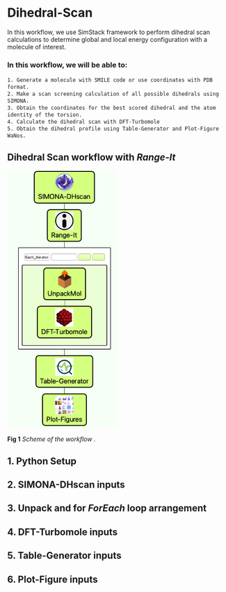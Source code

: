 # Dihedral-Scan
In this workflow, we use SimStack framework to perform dihedral scan calculations to determine global and local energy configuration with a molecule of interest.

### In this workflow, we will be able to:
```
1. Generate a molecule with SMILE code or use coordinates with PDB format.
2. Make a scan screening calculation of all possible dihedrals using SIMONA.
3. Obtain the coordinates for the best scored dihedral and the atom identity of the torsion.
4. Calculate the dihedral scan with DFT-Turbomole
5. Obtain the dihedral profile using Table-Generator and Plot-Figure WaNos.
```


## Dihedral Scan workflow with **_Range-It_**

<img src="Dihedral-Scan_workflow.png"  width="50%">

**Fig 1** _Scheme of the workflow ._


## 1. Python Setup

## 2. SIMONA-DHscan inputs

## 3. Unpack and for **_ForEach_** loop arrangement 

## 4. DFT-Turbomole inputs

## 5. Table-Generator inputs

## 6. Plot-Figure inputs
